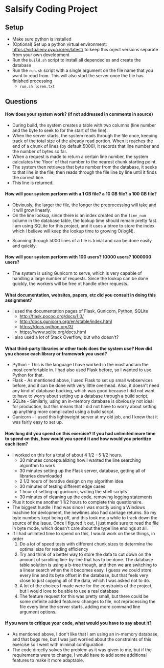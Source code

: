 # Salsify Coding Project

## Setup
* Make sure python is installed
* (Optional) Set up a python virtual environment: https://virtualenv.pypa.io/en/latest/ to keep this orject versions separate from your own development
* Run the `build.sh` script to install all dependecies and create the database
* Run the `run.sh` script with a single argument on the file name that you want to read from. This will also start the server once the file has finished processing
  * `run.sh lorem.txt`

## Questions
#### How does your system work? (if not addressed in comments in source)
* During build, the system creates a table with two columns (line number and the byte to seek to for the start of the line).
* When the server starts, the system reads through the file once, keeping track of the total size of the already read portion. When it reaches the end of a chunk of lines (by default 5000), it records that line number and the number of bytes so far.
* When a request is made to return a certain line number, the system calculates the 'floor' of that number to the nearest chunk starting point.
* The system then retrieves that byte number from the database, it seeks to that line in the file, then reads through the file line by line until it finds the correct line.
* This line is returned.

#### How will your system perform with a 1 GB file? a 10 GB file? a 100 GB file?
* Obviously, the larger the file, the longer the preprocessing will take and it will grow linearly.
* On the line lookup, since there is an index created on the `line_num` column in the database table, the lookup time should remain pretty fast. I am using SQLite for this project, and it uses a btree to store the index which I believe will keep the lookup time to growing O(logN).
- Scanning through 5000 lines of a file is trivial and can be done easily and quickly.

#### How will your system perform with 100 users? 10000 users? 1000000 users?
* The system is using Gunicorn to serve, which is very capable of handling a large number of requests. Since the lookup can be done quickly, the workers will be free ot handle other requests.

#### What documentation, websites, papers, etc did you consult in doing this assignment?
* I used the documentation pages of Flask, Gunicorn, Python, SQLite
  * http://flask.pocoo.org/docs/1.0/
  * http://docs.gunicorn.org/en/stable/index.html
  * https://docs.python.org/3/
  * https://www.sqlite.org/docs.html
* I also used a lot of Stack Overflow, but who doesn't? 

#### What third-party libraries or other tools does the system use? How did you choose each library or framework you used?
* Python - This is the language I have worked in the most and am the most comfortable in. I had also used Flask before, so I wanted to use Python for that.
* Flask - As mentioned above, I used Flask to set up small webservices before, and it can be done with very little overhead. Also, it doesn't need any kind of database backing, which was good because I did not want to have to worry about setting up a database through a build script.
* SQLite - Similarly, using an in-memory database is obviously not ideal for production, but this means that I did not have to worry about setting up anything more complicated using a build script.
* Gunicorn - I used this lightweight server at my old job, and I knew that it was fairly easy to set up.

#### How long did you spend on this exercise? If you had unlimited more time to spend on this, how would you spend it and how would you prioritize each item?
* I worked on this for a total of about 4 1/2 - 5 1/2 hours.
  * 30 minutes conceptualizing how I wanted the line searching algorithm to work
  * 30 minutes setting up the Flask server, database, getting all of libraries downloaded
  * 2 1/2 hours of iterative design on my algorithm idea
  * 30 minutes of testing different edge cases
  * 1 hour of setting up gunicorn, writing the shell scripts
  * 30 minutes of cleaning up the code, removing logging statements
* Plus it took me another 1 1/2 hours to complete this questionaire.
* The biggest hurdle I had was since I was mostly using a Windows machine for devlopment, the newlines also had carriage returns. So my byte numbers kept being off, and this took me a while to track down the source of the issue. Once I figured it out, I just made sure to read the file in byte mode, which doesn't care about the type line endings at all.
* If I had unlimted time to spend on this, I would work on these things, in order
  1. Do a lot of speed tests with different chunk sizes to determine the optimal size for reading efficiency
  2. Try and think of a better way to store the data to cut down on the amount of scrolling line-by-line that has to be done. The database table solution is using a b-tree though, and then we are switching to a linear search when the it becomes easy. I guess we could store every line and its byte offset in the database, but that feels very close to just copying all of the data, which I was asked not to do.
  3. A lot of the choices I made were for the constraints of the project, but I would love to be able to use a real database
  4. The feature request for this was pretty small, but there could be some definite added features: changes to file, not reprocessing the file every time the server starts, adding more command line argument options.

#### If you were to critique your code, what would you have to say about it?
* As mentioned above, I don't like that I am using an in-memory database, and that bugs me, but I was just worried about the constraints of this exercise so I went with minimal configuration
* The code directly solves the problem as it was given to me, but if the requirements were to change, I would have to add some additional features to make it more adaptable.


